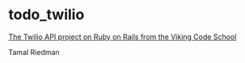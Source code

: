 # todo_twilio

[The Twilio API project on Ruby on Rails from the Viking Code School](http://www.vikingcodeschool.com)

Tamal Riedman